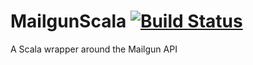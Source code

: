 MailgunScala [![Build Status](https://secure.travis-ci.org/Nycto/Scalon.png?branch=master)](http://travis-ci.org/Nycto/MailgunScala)
============

A Scala wrapper around the Mailgun API

